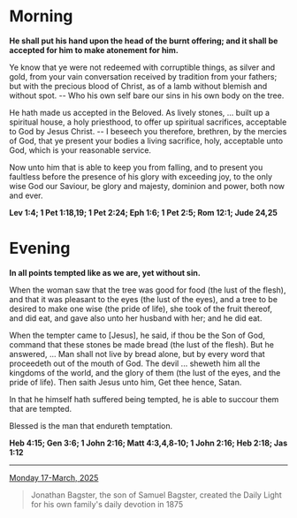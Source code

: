 # Morning

**He shall put his hand upon the head of the burnt offering; and it shall be accepted for him to make atonement for him.**
 
Ye know that ye were not redeemed with corruptible things, as silver and gold, from your vain conversation received by tradition from your fathers; but with the precious blood of Christ, as of a lamb without blemish and without spot. -- Who his own self bare our sins in his own body on the tree.
 
He hath made us accepted in the Beloved. As lively stones, ... built up a spiritual house, a holy priesthood, to offer up spiritual sacrifices, acceptable to God by Jesus Christ. -- I beseech you therefore, brethren, by the mercies of God, that ye present your bodies a living sacrifice, holy, acceptable unto God, which is your reasonable service.
 
Now unto him that is able to keep you from falling, and to present you faultless before the presence of his glory with exceeding joy, to the only wise God our Saviour, be glory and majesty, dominion and power, both now and ever.  

**Lev 1:4; 1 Pet 1:18,19; 1 Pet 2:24; Eph 1:6; 1 Pet 2:5; Rom 12:1; Jude 24,25**

# Evening

**In all points tempted like as we are, yet without sin.**
 
When the woman saw that the tree was good for food (the lust of the flesh), and that it was pleasant to the eyes (the lust of the eyes), and a tree to be desired to make one wise (the pride of life), she took of the fruit thereof, and did eat, and gave also unto her husband with her; and he did eat.
 
When the tempter came to [Jesus], he said, if thou be the Son of God, command that these stones be made bread (the lust of the flesh). But he answered, ... Man shall not live by bread alone, but by every word that proceedeth out of the mouth of God. The devil ... sheweth him all the kingdoms of the world, and the glory of them (the lust of the eyes, and the pride of life). Then saith Jesus unto him, Get thee hence, Satan.
 
In that he himself hath suffered being tempted, he is able to succour them that are tempted.
 
Blessed is the man that endureth temptation.  

**Heb 4:15; Gen 3:6; 1 John 2:16; Matt 4:3,4,8‑10; 1 John 2:16; Heb 2:18; Jas 1:12**

---

[Monday 17-March, 2025](https://t.me/s/daily_light)

> Jonathan Bagster, the son of Samuel Bagster, created the Daily Light for his own family's daily devotion in 1875

